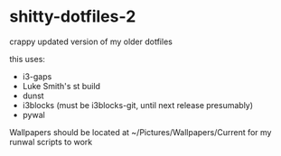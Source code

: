 # shitty-dotfiles-2

crappy updated version of my older dotfiles

this uses:

- i3-gaps
- Luke Smith's st build
- dunst
- i3blocks (must be i3blocks-git, until next release presumably)
- pywal

Wallpapers should be located at ~/Pictures/Wallpapers/Current for my runwal scripts to work
